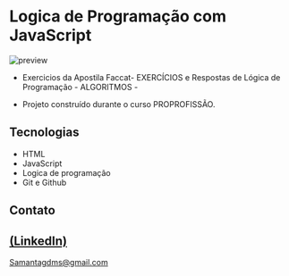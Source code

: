 # Logica de Programação com JavaScript

 ![preview](./.github/preview.png)
 
 - Exercicios da Apostila Faccat- EXERCÍCIOS e Respostas de Lógica de Programação - ALGORITMOS -

 - Projeto construído durante o curso PROPROFISSÃO.

## Tecnologias

- HTML
- JavaScript
- Logica de programação
- Git e Github

## Contato
[(LinkedIn)](https://www.linkedin.com/in/samanta-gomes-786415216/)
-----
Samantagdms@gmail.com
